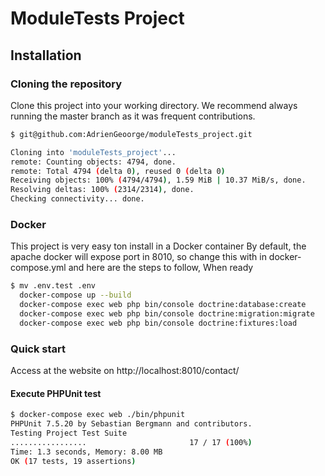 # ModuleTests Project

## Installation
### Cloning the repository

Clone this project into your working directory. We recommend always running the master branch as it was frequent contributions.

```bash
$ git@github.com:AdrienGeoorge/moduleTests_project.git

Cloning into 'moduleTests_project'...
remote: Counting objects: 4794, done.
remote: Total 4794 (delta 0), reused 0 (delta 0)
Receiving objects: 100% (4794/4794), 1.59 MiB | 10.37 MiB/s, done.
Resolving deltas: 100% (2314/2314), done.
Checking connectivity... done.

```
### Docker
This project is very easy ton install in a Docker container
By default, the apache docker will expose port in 8010, so change this with in docker-compose.yml and here are the steps to follow, When ready
```bash
$ mv .env.test .env
  docker-compose up --build 
  docker-compose exec web php bin/console doctrine:database:create
  docker-compose exec web php bin/console doctrine:migration:migrate
  docker-compose exec web php bin/console doctrine:fixtures:load 
```
### Quick start
Access at the website on http://localhost:8010/contact/

#### Execute PHPUnit test
```bash
$ docker-compose exec web ./bin/phpunit
PHPUnit 7.5.20 by Sebastian Bergmann and contributors.
Testing Project Test Suite
.................                       17 / 17 (100%)
Time: 1.3 seconds, Memory: 8.00 MB
OK (17 tests, 19 assertions)
```
